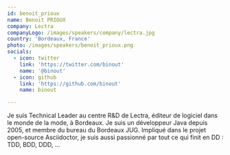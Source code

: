 ```yaml
---
id: benoit_prioux
name: Benoit PRIOUX
company: Lectra
companyLogo: /images/speakers/company/lectra.jpg
country: 'Bordeaux, France'
photo: /images/speakers/benoit_prioux.png
socials:
  - icon: twitter
    link: 'https://twitter.com/binout'
    name: '@binout'
  - icon: github
    link: 'https://github.com/binout'
    name: binout

---
```


Je suis Technical Leader au centre R&D de Lectra, éditeur de logiciel dans le monde de la mode, à Bordeaux. Je suis un développeur Java depuis 2005, et membre du bureau du Bordeaux JUG. Impliqué dans le projet open-source Asciidoctor, je suis aussi passionné par tout ce qui finit en DD : TDD, BDD, DDD, ...
